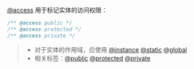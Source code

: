[@access](http://usejsdoc.org/tags-access.html) 用于标记实体的访问权限：

```js
/** @access public */
/** @access protected */
/** @access private */
```

> - 对于实体的作用域，应使用 [@instance](http://usejsdoc.org/tags-instance.html) [@static](http://usejsdoc.org/tags-static.html) [@global](http://usejsdoc.org/tags-global.html)
> - 相关标签：[@public](http://usejsdoc.org/tags-public.html) [@protected](http://usejsdoc.org/tags-protected.html) [@private](http://usejsdoc.org/tags-private.html)
